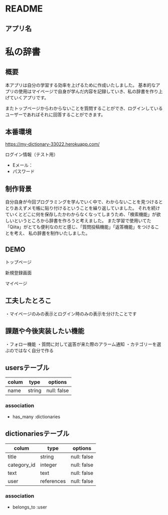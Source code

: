 # README

## アプリ名
<h1>私の辞書</h1>

##  概要
本アプリは自分の学習する効率を上げるために作成いたしました。
基本的なアプリの使用はマイページで自身が学んだ内容を記録していき、私の辞書を作り上げていくアプリです。

またトップページからわからないことを質問することができ、ログインしているユーザーであればそれに回答することができます。

## 本番環境
https://my-dictionary-33022.herokuapp.com/

ログイン情報（テスト用）
- Eメール：
- パスワード

## 制作背景
自分自身が今回プログラミングを学んでいく中で、わからないことを見つけるととりあえずメモ帳に貼り付けるということを繰り返していました。
それを続けていくとどこに何を保存したかわからなくなってしまうため、「検索機能」が欲しいというところから辞書を作ろうと考えました。
また学習で使用いてた「Qiita」がとても便利なのだと感じ、「質問投稿機能」「返答機能」をつけることを考え、
私の辞書を制作いたしました。

## DEMO
トップページ

新規登録画面

マイページ

## 工夫したとろこ
・マイページのみの表示とログイン時のみの表示を分けたことです

## 課題や今後実装したい機能
・フォロー機能
・質問に対して返答が来た際のアラーム通知
・カテゴリーを選ぶのではなく自分で作る


## usersテーブル

| colum   | type    | options      
|---------|---------|--------------
| name    | string  | null: false  

### association
- has_many :dictionaries

## dictionariesテーブル

| colum       | type       | options
|-------------|------------|--------------
| title       | string     | null: false
| category_id | integer    | null: false
| text        | text       | null: false
| user        | references | null: false

### association
- belongs_to :user



